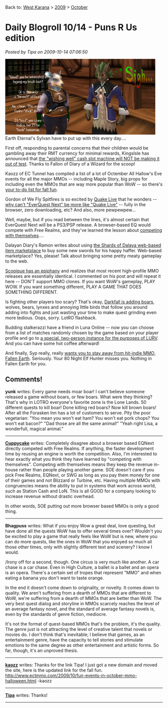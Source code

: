 Back to: [West Karana](/posts/westkarana.md) > [2009](/posts/2009/westkarana.md) > [October](./westkarana.md)
# Daily Blogroll 10/14 - Puns R Us edition

*Posted by Tipa on 2009-10-14 07:06:50*

![Sorry....](../../../uploads/2009/10/eebark.png "Sorry....")
Earth Eternal's Sylvan have to put up with this every day....

First off, responding to parental concerns that their children would be gambling away their RMT currency for minimal rewards, KingsIsle has announced that [the "wishing well" cash slot machine will NOT be making it out of test](http://diaryofawizard.com/main/2009/10/13/wizard101-the-wishing-well-will-not-be-going-live/). Thanks to Fallon of Diary of a Wizard for the scoop!

Kaozz of EC Tunnel has compiled a list of a lot of Octember All Hallow's Eve events for all the major MMOs -- including Maple Story, big props for including even the MMOs that are way more popular than WoW -- so there's [your to-do list for fall fun](http://ectunnel.wordpress.com/2009/10/13/fun-events-in-october/).

Gordon of We Fly Spitfires is so excited by [Quake Live](http://www.quakelive.com/) that he wonders -- [why can't "EverQuest Next" be more like "Quake Live"](http://blog.weflyspitfires.com/2009/10/13/everquest-in-your-browser/) -- fully in the browser, zero downloading, etc? And also, more pewpewpew... 

Well, maybe, but if you read between the lines, it's almost certain that EverQuest Next will be a PS3/PSP release. A browser-based EQ would compete with Free Realms, and they've learned the lesson about [competing with themselves](http://eq2players.com)....

Dalayan Diary's Ramon writes about using [the Shards of Dalaya web-based item marketplace](http://dalayan.wordpress.com/2009/10/13/oric-is-happy-about-new-weapons/) to buy some new swords for his happy haffer. Web-based marketplace? Yes, please! Talk about bringing some pretty meaty gameplay to the web.

[Scopique has an epiphany](http://www.cedarstreet.net/2009/10/i-want-to-be-done-with-this.html) and realizes that most recent high-profile MMO releases are essentially identical. I commented on his post and will repeat it here -- DON'T support MMO clones. If you want WoW's gameplay, PLAY WOW. If you want something different, PLAY A GAME THAT DOES SOMETHING DIFFERENT.

Is fighting other players too scary? That's okay, [Darkfall is adding boars](http://syncaine.wordpress.com/2009/10/13/mmo-fluff-what-is-it/), wolves, bears, lynxes and annoying little birds that follow you around adding into fights and just wasting your time to make quest grinding even more tedious. Oops, sorry. LotRO flashback.

Budding stalkerazzi have a friend in Luna Online -- now you can choose from a list of matches randomly chosen by the game based on your player profile and go to [a special, two-person instance for the purposes of LURV](http://exploringwar.wordpress.com/2009/10/13/luna-online-whats-a-dating-dungeon/). And you can have some hot coffee afterward!

And finally, Syp really, really [wants you to stay away from hit-indie MMO, Fallen Earth](http://biobreak.wordpress.com/2009/10/13/why-you-shouldnt-play-fallen-earth/). Seriously. Your 80 Night Elf Hunter misses you. Nothing in Fallen Earth for you.

## Comments!

**yunk** writes: Every game needs moar boar! I can't believe someone released a game without boars, or few boars. What were they thinking?
That's why in LOTRO everyone's favorite zone is the Lone Lands. 50 different quests to kill boar! Done killing red boars? Now kill brown boars! After all the Forasken Inn has a lot of customers to serve. Pity the poor vegetarian:
"You mean you won't eat ham? You won't eat pork chops? You won't eat bacon?"
"Dad those are all the same animal!"
"Yeah right Lisa, a wonderfull, magical animal."

---

**[Cuppycake](http://www.cuppycake.org)** writes: Completely disagree about a browser based EQNext directly competed with Free Realms. If anything, the faster development time by reusing an engine is worth the competition. Also, I'm interested to hear exactly what you think they have learned by "competing with themselves". Competing with themselves means they keep the revenue in-house rather than people playing another game. SOE doesn't care if you pick Free Realms, EQNext, or SWG as long as you pay them money for one of their games and not Blizzard or Turbine, etc. Having multiple MMOs with congruencies means the ability to put in systems that work across world, such as Station Cash and LoN. This is all GOOD for a company looking to increase revenue without drastic overhead.

In other words, SOE putting out more browser based MMOs is only a good thing.

---

**Bhagpuss** writes: What if you enjoy Wow a great deal, love questing, but have done all the quests WoW has to offer several times over? Wouldn't you be excited to play a game that really feels like WoW but is new, where you can do more quests, like the ones in WoW that you enjoyed so much all those other times, only with slightly different text and scenery? I know I would.

/Irony off for a second, though. One circus is very much like another. A car chase is a car chase. Even in High Culture, a ballet is a ballet and an opera is an opera. There's a certain set of tropes that represent "MMO" and when eating a banana you don't want to taste orange.

In the end it doesn't come down to originality, or novelty. It comes down to quality. We aren't suffering from a dearth of MMOs that are different to WoW, we're suffering from a dearth of MMOs that are better than WoW. The very best quest dialog and storyline in MMOs scarcely reaches the level of an average fantasy novel, and the standard of average fantasy novels is, even by the standards of genre fiction, mediocre.

It's not the format of quest-based MMOs that's the problem, it's the quality. The genre just is not attracting the level of creative talent that novels or movies do. I don't think that's inevitable; I believe that games, as an entertainment genre, have the capacity to tell stories and stimulate emotions to the same degree as other entertainment and artistic forms. So far, though, it's an unproved thesis.

---

**[kaozz](http://www.ectmmo.com)** writes: Thanks for the link Tipa! I just got a new domain and moved the site, here is the updated link for the fall fun.
http://www.ectmmo.com/2009/10/fun-events-in-october-mmo-halloween.html
-kaozz

---

**[Tipa](https://chasingdings.com)** writes: Thanks!

---

